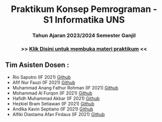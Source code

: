 <h1 align="center"> Praktikum Konsep Pemrograman - S1 Informatika UNS </h1>

<h3 align="center"> Tahun Ajaran 2023/2024 Semester Ganjil </h3>
<h3 align ="center">  >> <a align = "center" href = "[https://github.com/XnoahR/KP2022/blob/main/DaftarMateri.md]"> <span align="center">Klik Disini untuk membuka materi praktikum</span></a> << </h3>
<h2> Tim Asisten Dosen : </h2>

- Rio Saputro (IF 2021) [Github](https://github.com/XnoahR)
- Afif Nur Fauzi (IF 2021) [Github](https://github.com/alscheift)
- Muhammad Anang Fathur Rohman (IF 2021) [Github](https://github.com/anangfathh)
- Mohammad Al Furqon (IF 2021) [Github](https://github.com/Alfurqon02)
- Hafidh Muhammad Akbar (IF 2021) [Github](https://github.com/hafidhmuhammadakbar)
- Hezkiel Bram Setiawan (IF 2021) [Github](https://github.com/haizk)
- Andika Kavin Septiano (IF 2021) [Github](https://github.com/ndkvin)
- Alfiki Diastama Afan Firdaus (IF 2021) [Github](https://github.com/alfikiafan)

